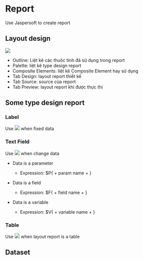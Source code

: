 
# Report

Use Jaspersoft to create report

## Layout design

<img src="~@assets/images/report_jaspersoft.png"/>

- Outline: Liệt kê các thuôc tính đã sử dụng trong report
- Palette: liệt kê type design report
- Composite Elements: liệt kê Composite Element hay sử dụng
- Tab Design: layout report thiết kế
- Tab Source: source của report
- Tab Preview: layout report khi được thực thi

## Some type design report

### Label

Use <img src="~@assets/images/report_static_text.png"/> when fixed data

### Text Field

Use <img src="~@assets/images/report_text_field.png"/> when change data

- Data is a parameter
  - Expression: $P{ + param name + }

- Data is a field
  - Expression: $F{ + field name + }

- Data is a variable
  - Expression: $V{ + variable name + }

### Table

Use <img src="~@assets/images/report_table.png"/> when layout report is a table

## Dataset



 








